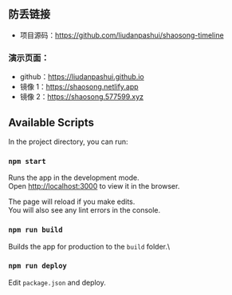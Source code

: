 ## 防丢链接

- 项目源码：https://github.com/liudanpashui/shaosong-timeline

### 演示页面：

- github：https://liudanpashui.github.io
- 镜像 1：https://shaosong.netlify.app
- 镜像 2：https://shaosong.577599.xyz

## Available Scripts

In the project directory, you can run:

### `npm start`

Runs the app in the development mode.\
Open [http://localhost:3000](http://localhost:3000) to view it in the browser.

The page will reload if you make edits.\
You will also see any lint errors in the console.

### `npm run build`

Builds the app for production to the `build` folder.\

### `npm run deploy`

Edit `package.json` and deploy.
